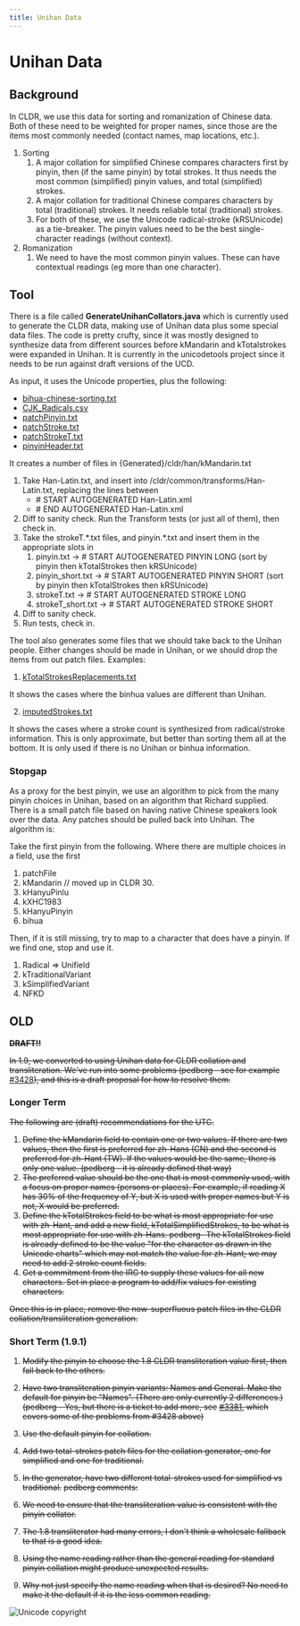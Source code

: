 ```yaml
---
title: Unihan Data
---
```


# Unihan Data

## Background

In CLDR, we use this data for sorting and romanization of Chinese data. Both of these need to be weighted for proper names, since those are the items most commonly needed (contact names, map locations, etc.).

1. Sorting
	1. A major collation for simplified Chinese compares characters first by pinyin, then (if the same pinyin) by total strokes. It thus needs the most common (simplified) pinyin values, and total (simplified) strokes.
	2. A major collation for traditional Chinese compares characters by total (traditional) strokes. It needs reliable total (traditional) strokes.
	3. For both of these, we use the Unicode radical-stroke (kRSUnicode) as a tie-breaker. The pinyin values need to be the best single-character readings (without context).
2. Romanization
	1. We need to have the most common pinyin values. These can have contextual readings (eg more than one character).

## Tool

There is a file called **GenerateUnihanCollators.java** which is currently used to generate the CLDR data, making use of Unihan data plus some special data files. The code is pretty crufty, since it was mostly designed to synthesize data from different sources before kMandarin and kTotalstrokes were expanded in Unihan. It is currently in the unicodetools project since it needs to be run against draft versions of the UCD.

As input, it uses the Unicode properties, plus the following:

- [bihua-chinese-sorting.txt](http://unicode.org/repos/unicodetools/trunk/unicodetools/org/unicode/draft/bihua-chinese-sorting.txt)
- [CJK\_Radicals.csv](http://unicode.org/repos/unicodetools/trunk/unicodetools/org/unicode/draft/CJK_Radicals.csv)
- [patchPinyin.txt](http://unicode.org/repos/unicodetools/trunk/unicodetools/org/unicode/draft/patchPinyin.txt)
- [patchStroke.txt](http://unicode.org/repos/unicodetools/trunk/unicodetools/org/unicode/draft/patchStroke.txt)
- [patchStrokeT.txt](http://unicode.org/repos/unicodetools/trunk/unicodetools/org/unicode/draft/patchStrokeT.txt)
- [pinyinHeader.txt](http://unicode.org/repos/unicodetools/trunk/unicodetools/org/unicode/draft/pinyinHeader.txt)

It creates a number of files in {Generated}/cldr/han/kMandarin.txt

1. Take Han-Latin.txt, and insert into /cldr/common/transforms/Han-Latin.txt, replacing the lines between
	- \# START AUTOGENERATED Han-Latin.xml
	- \# END AUTOGENERATED Han-Latin.xml
2. Diff to sanity check. Run the Transform tests (or just all of them), then check in.
3. Take the strokeT.\*\.txt files, and pinyin.\*\.txt and insert them in the appropriate slots in
	1. pinyin.txt → # START AUTOGENERATED PINYIN LONG (sort by pinyin then kTotalStrokes then kRSUnicode)
	2. pinyin\_short.txt → \# START AUTOGENERATED PINYIN SHORT (sort by pinyin then kTotalStrokes then kRSUnicode)
	3. strokeT.txt → # START AUTOGENERATED STROKE LONG
	4. strokeT\_short.txt → \# START AUTOGENERATED STROKE SHORT
4. Diff to sanity check.
5. Run tests, check in.

The tool also generates some files that we should take back to the Unihan people. Either changes should be made in Unihan, or we should drop the items from out patch files. Examples:

1. [kTotalStrokesReplacements.txt](http://unicode.org/repos/cldr-tmp/trunk/dropbox/han/kTotalStrokesReplacements.txt)

It shows the cases where the binhua values are different than Unihan.

2. [imputedStrokes.txt](http://unicode.org/repos/cldr-tmp/trunk/dropbox/han/imputedStrokes.txt)

It shows the cases where a stroke count is synthesized from radical/stroke information. This is only approximate, but better than sorting them all at the bottom. It is only used if there is no Unihan or binhua information.

### Stopgap

As a proxy for the best pinyin, we use an algorithm to pick from the many pinyin choices in Unihan, based on an algorithm that Richard supplied. There is a small patch file based on having native Chinese speakers look over the data. Any patches should be pulled back into Unihan. The algorithm is:

Take the first pinyin from the following. Where there are multiple choices in a field, use the first

1. patchFile
2. kMandarin // moved up in CLDR 30. 
3. kHanyuPinlu
4. kXHC1983
5. kHanyuPinyin
6. bihua

Then, if it is still missing, try to map to a character that does have a pinyin. If we find one, stop and use it.

1. Radical => Unifield
2. kTraditionalVariant
3. kSimplifiedVariant
4. NFKD

## OLD

~~**DRAFT!!**~~

~~In 1.9, we converted to using Unihan data for CLDR collation and transliteration. We've run into some problems (pedberg - see for example~~ [#3428](http://unicode.org/cldr/trac/ticket/3428)~~), and this is a draft proposal for how to resolve them.~~

### Longer Term

~~The following are (draft) recommendations for the UTC.~~

1. ~~Define the kMandarin field to contain one or two values. If there are two values, then the first is preferred for zh-Hans (CN) and the second is preferred for zh-Hant (TW). If the values would be the same, there is only one value. (pedberg - it is already defined that way)~~
2. ~~The preferred value should be the one that is most commonly used, with a focus on proper names (persons or places). For example, if reading X has 30% of the frequency of Y, but X is used with proper names but Y is not, X would be preferred.~~
3. ~~Define the kTotalStrokes field to be what is most appropriate for use with zh-Hant, and add a new field, kTotalSimplifiedStrokes, to be what is most appropriate for use with zh-Hans. pedberg- The kTotalStrokes field is already defined to be the value "for the character as drawn in the Unicode charts" which may not match the value for zh-Hant; we may need to add 2 stroke count fields.~~
4. ~~Get a commitment from the IRG to supply these values for all new characters. Set in place a program to add/fix values for existing characters.~~

~~Once this is in place, remove the now-superfluous patch files in the CLDR collation/transliteration generation.~~

### Short Term (1.9.1)

1. ~~Modify the pinyin to choose the 1.8 CLDR transliteration value first, then fall back to the others.~~
2. ~~Have two transliteration pinyin variants: Names and General. Make the default for pinyin be "Names". (There are only currently 2 differences.) (pedberg - Yes, but there is a ticket to add more, see~~ [~~#3381~~](http://unicode.org/cldr/trac/ticket/3381)~~, which covers some of the problems from #3428 above)~~
3. ~~Use the default pinyin for collation.~~
4. ~~Add two total-strokes patch files for the collation generator, one for simplified and one for traditional.~~
5. ~~In the generator, have two different total-strokes used for simplified vs traditional.~~
~~pedberg comments:~~

1. ~~We need to ensure that the transliteration value is consistent with the pinyin collator.~~
2. ~~The 1.8 transliterator had many errors, I don't think a wholesale fallback to that is a good idea.~~
3. ~~Using the name reading rather than the general reading for standard pinyin collation might produce unexpected results.~~
4. ~~Why not just specify the name reading when that is desired? No need to make it the default if it is the less common reading.~~

![Unicode copyright](https://www.unicode.org/img/hb_notice.gif)